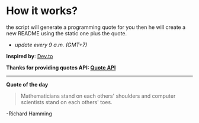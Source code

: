 # How it works?

the script will generate a programming quote for you then he will create a new README using the static one plus the quote.
- *update every 9 a.m. (GMT+7)*

**Inspired by**: [Dev.to](https://dev.to/elkhatibomar/generate-programming-quotes-in-readme-every-day-2g56 "Dev.to")

**Thanks for providing quotes API: [Quote API](https://github.com/skolakoda/programming-quotes-api "Quote API")**

***

**Quote of the day**
> Mathematicians stand on each others' shoulders and computer scientists stand on each others' toes.

-Richard Hamming